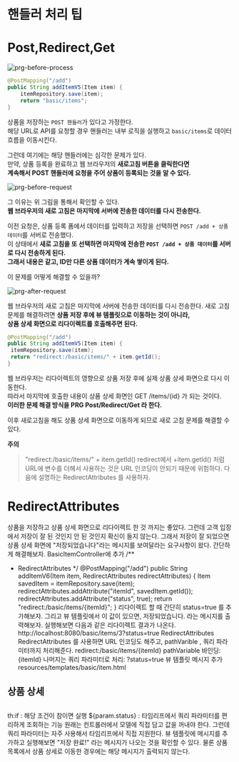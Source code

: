 핸들러 처리 팁 
====================
# Post,Redirect,Get  
![prg-before-process](https://user-images.githubusercontent.com/50267433/128503254-d800ddc8-e3f1-4f9e-a91e-4dee8213732d.PNG)

```java
@PostMapping("/add")
public String addItemV5(Item item) {
    itemRepository.save(item);
    return "basic/items";
}
```
상품을 저장하는 `POST 핸들러`가 있다고 가정한다.          
해당 URL로 API를 요청할 경우 핸들러는 내부 로직을 실행하고 `basic/items`로 데이터 흐름을 이동시킨다.      
     
그런데 여기에는 해당 핸들러에는 심각한 문제가 있다.        
만약, 상품 등록을 완료하고 웹 브라우저의 **새로고침 버튼을 클릭한다면**            
**계속해서 POST 핸들러에 요청을 주어 상품이 등록되는 것을 알 수 있다.**           

![prg-before-request](https://user-images.githubusercontent.com/50267433/128503390-d351c4c0-af5b-48a4-a458-a7e0b011a301.PNG)
  
그 이유는 위 그림을 통해서 확인할 수 있다.  
**웹 브라우저의 새로 고침은 마지막에 서버에 전송한 데이터를 다시 전송한다.**   

이전 요청은, 상품 등록 폼에서 데이터를 입력하고 저장을 선택하면 `POST /add + 상품 데이터`를 서버로 전송했다.   
이 상태에서 **새로 고침을 또 선택하면 마지막에 전송한 `POST /add + 상품 데이터`를 서버로 다시 전송하게 된다.**   
**그래서 내용은 같고, ID만 다른 상품 데이터가 계속 쌓이게 된다.**     
       
이 문제를 어떻게 해결할 수 있을까?   
   
![prg-after-request](https://user-images.githubusercontent.com/50267433/128503634-1d316f61-46ba-4661-82c1-44adc3b274a8.PNG)

웹 브라우저의 새로 고침은 마지막에 서버에 전송한 데이터를 다시 전송한다.
새로 고침 문제를 해결하려면 **상품 저장 후에 뷰 템플릿으로 이동하는 것이 아니라,   
상품 상세 화면으로 리다이렉트를 호출해주면 된다.**    

```java
@PostMapping("/add")
public String addItemV5(Item item) {
 itemRepository.save(item);
 return "redirect:/basic/items/" + item.getId();
}
```

웹 브라우저는 리다이렉트의 영향으로 상품 저장 후에 실제 상품 상세 화면으로 다시 이동한다.      
따라서 마지막에 호출한 내용이 상품 상세 화면인 GET /items/{id} 가 되는 것이다.       
**이러한 문제 해결 방식을 PRG Post/Redirect/Get 라 한다.**          
          
이후 새로고침을 해도 상품 상세 화면으로 이동하게 되므로 새로 고침 문제를 해결할 수 있다.    


**주의**   
> "redirect:/basic/items/" + item.getId() redirect에서 +item.getId() 처럼 URL에 변수를
더해서 사용하는 것은 URL 인코딩이 안되기 때문에 위험하다. 다음에 설명하는 RedirectAttributes 를
사용하자.

# RedirectAttributes
상품을 저장하고 상품 상세 화면으로 리다이렉트 한 것 까지는 좋았다. 그런데 고객 입장에서 저장이 잘 된
것인지 안 된 것인지 확신이 들지 않는다. 그래서 저장이 잘 되었으면 상품 상세 화면에
"저장되었습니다"라는 메시지를 보여달라는 요구사항이 왔다. 간단하게 해결해보자.
BasicItemController에 추가
/**
 * RedirectAttributes
 */
@PostMapping("/add")
public String addItemV6(Item item, RedirectAttributes redirectAttributes) {
 Item savedItem = itemRepository.save(item);
 redirectAttributes.addAttribute("itemId", savedItem.getId());
 redirectAttributes.addAttribute("status", true);
 return "redirect:/basic/items/{itemId}";
}
리다이렉트 할 때 간단히 status=true 를 추가해보자. 그리고 뷰 템플릿에서 이 값이 있으면,
저장되었습니다. 라는 메시지를 출력해보자.
실행해보면 다음과 같은 리다이렉트 결과가 나온다.
http://localhost:8080/basic/items/3?status=true
RedirectAttributes
RedirectAttributes 를 사용하면 URL 인코딩도 해주고, pathVarible , 쿼리 파라미터까지 처리해준다.
redirect:/basic/items/{itemId}
pathVariable 바인딩: {itemId}
나머지는 쿼리 파라미터로 처리: ?status=true
뷰 템플릿 메시지 추가
resources/templates/basic/item.html
<div class="container">
 <div class="py-5 text-center">
 <h2>상품 상세</h2>
 </div>
 <!-- 추가 -->
 <h2 th:if="${param.status}" th:text="'저장 완료!'"></h2>
th:if : 해당 조건이 참이면 실행
${param.status} : 타임리프에서 쿼리 파라미터를 편리하게 조회하는 기능
원래는 컨트롤러에서 모델에 직접 담고 값을 꺼내야 한다. 그런데 쿼리 파라미터는 자주 사용해서
타임리프에서 직접 지원한다.
뷰 템플릿에 메시지를 추가하고 실행해보면 "저장 완료!" 라는 메시지가 나오는 것을 확인할 수 있다. 물론
상품 목록에서 상품 상세로 이동한 경우에는 해당 메시지가 출력되지 않는다.
  

